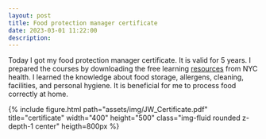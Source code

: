 ```yaml
---
layout: post
title: Food protection manager certificate
date: 2023-03-01 11:22:00
description:  
---
```




Today I got my food protection manager certificate. It is valid for 5 years. I prepared the courses by downloading the free learning <a href="https://www.nyc.gov/site/doh/business/health-academy/food-protection-online-free.page">resources</a> from NYC health. I learned the knowledge about food storage, allergens, cleaning, facilities, and personal hygiene. It is beneficial for me to process food correctly at home. 

<div class="row">
    <div class="col-sm mt-3 mt-md-0">
        {% include figure.html path="assets/img/JW_Certificate.pdf" title="certificate" width="400" 
     height="500" class="img-fluid rounded z-depth-1 center" heigth=800px %}
    </div>
</div>





